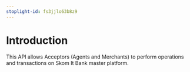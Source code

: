 ```yaml
---
stoplight-id: fs3jjlo63b8z9
---
```


# Introduction

This API allows Acceptors (Agents and Merchants) to perform operations and transactions on Skom It Bank master platform.

